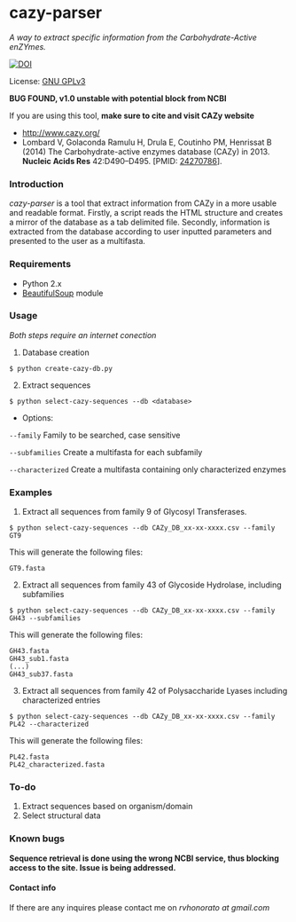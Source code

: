# cazy-parser
*A way to extract specific information from the Carbohydrate-Active enZYmes.*

[![DOI](https://zenodo.org/badge/23946/rodrigovrgs/cazy-parser.svg)](https://zenodo.org/badge/latestdoi/23946/rodrigovrgs/cazy-parser)

License: [GNU GPLv3](https://www.gnu.org/licenses/gpl-3.0.html)

**BUG FOUND, v1.0 unstable with potential block from NCBI**

If you are using this tool, **make sure to cite and visit CAZy website**

* http://www.cazy.org/
* Lombard V, Golaconda Ramulu H, Drula E, Coutinho PM, Henrissat B (2014) The Carbohydrate-active enzymes database (CAZy) in 2013. **Nucleic Acids Res** 42:D490–D495. [PMID: [24270786](http://www.ncbi.nlm.nih.gov/sites/entrez?db=pubmed&cmd=search&term=24270786)].

### Introduction
 *cazy-parser* is a tool that extract information from CAZy in a more usable and readable format. Firstly, a script reads the HTML structure and creates a mirror of the database as a tab delimited file. Secondly, information is extracted from the database according to user inputted parameters and presented to the user as a multifasta.

### Requirements

* Python 2.x
* [BeautifulSoup](https://www.crummy.com/software/BeautifulSoup/) module

### Usage

*Both steps require an internet conection*

1) Database creation

`$ python create-cazy-db.py`

2) Extract sequences

`$ python select-cazy-sequences --db <database>`
* Options:

`--family` Family to be searched, case sensitive

`--subfamilies` Create a multifasta for each subfamily

`--characterized` Create a multifasta containing only characterized enzymes

### Examples

1) Extract all sequences from family 9 of Glycosyl Transferases.

`$ python select-cazy-sequences --db CAZy_DB_xx-xx-xxxx.csv --family GT9`

This will generate the following files:
```
GT9.fasta
```

2) Extract all sequences from family 43 of Glycoside Hydrolase, including subfamilies

`$ python select-cazy-sequences --db CAZy_DB_xx-xx-xxxx.csv --family GH43 --subfamilies`

This will generate the following files:

```
GH43.fasta
GH43_sub1.fasta
(...)
GH43_sub37.fasta
```

3) Extract all sequences from family 42 of Polysaccharide Lyases including characterized entries

`$ python select-cazy-sequences --db CAZy_DB_xx-xx-xxxx.csv --family PL42 --characterized`

This will generate the following files:

```
PL42.fasta
PL42_characterized.fasta
```

### To-do

1. Extract sequences based on organism/domain
2. Select structural data

### Known bugs

**Sequence retrieval is done using the wrong NCBI service, thus blocking access to the site. Issue is being addressed.**

#### Contact info

If there are any inquires please contact me on *rvhonorato at gmail.com*
